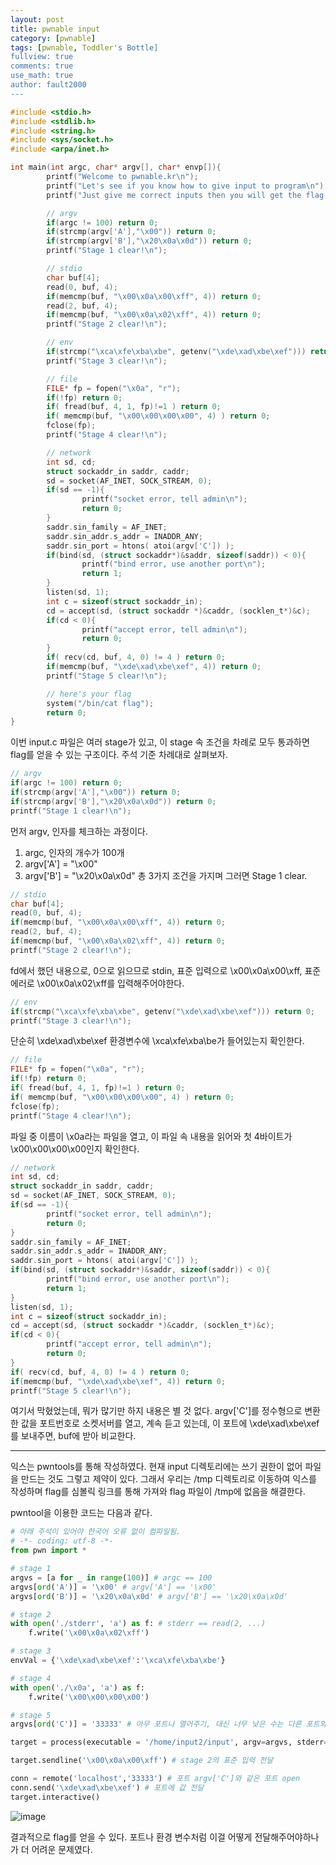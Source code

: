 ```yaml
---
layout: post
title: pwnable input
category: [pwnable]
tags: [pwnable, Toddler's Bottle]
fullview: true
comments: true
use_math: true
author: fault2000
---
```


```c
#include <stdio.h>
#include <stdlib.h>
#include <string.h>
#include <sys/socket.h>
#include <arpa/inet.h>

int main(int argc, char* argv[], char* envp[]){
        printf("Welcome to pwnable.kr\n");
        printf("Let's see if you know how to give input to program\n");
        printf("Just give me correct inputs then you will get the flag :)\n");

        // argv
        if(argc != 100) return 0;
        if(strcmp(argv['A'],"\x00")) return 0;
        if(strcmp(argv['B'],"\x20\x0a\x0d")) return 0;
        printf("Stage 1 clear!\n");

        // stdio
        char buf[4];
        read(0, buf, 4);
        if(memcmp(buf, "\x00\x0a\x00\xff", 4)) return 0;
        read(2, buf, 4);
        if(memcmp(buf, "\x00\x0a\x02\xff", 4)) return 0;
        printf("Stage 2 clear!\n");

        // env
        if(strcmp("\xca\xfe\xba\xbe", getenv("\xde\xad\xbe\xef"))) return 0;
        printf("Stage 3 clear!\n");

        // file
        FILE* fp = fopen("\x0a", "r");
        if(!fp) return 0;
        if( fread(buf, 4, 1, fp)!=1 ) return 0;
        if( memcmp(buf, "\x00\x00\x00\x00", 4) ) return 0;
        fclose(fp);
        printf("Stage 4 clear!\n");

        // network
        int sd, cd;
        struct sockaddr_in saddr, caddr;
        sd = socket(AF_INET, SOCK_STREAM, 0);
        if(sd == -1){
                printf("socket error, tell admin\n");
                return 0;
        }
        saddr.sin_family = AF_INET;
        saddr.sin_addr.s_addr = INADDR_ANY;
        saddr.sin_port = htons( atoi(argv['C']) );
        if(bind(sd, (struct sockaddr*)&saddr, sizeof(saddr)) < 0){
                printf("bind error, use another port\n");
                return 1;
        }
        listen(sd, 1);
        int c = sizeof(struct sockaddr_in);
        cd = accept(sd, (struct sockaddr *)&caddr, (socklen_t*)&c);
        if(cd < 0){
                printf("accept error, tell admin\n");
                return 0;
        }
        if( recv(cd, buf, 4, 0) != 4 ) return 0;
        if(memcmp(buf, "\xde\xad\xbe\xef", 4)) return 0;
        printf("Stage 5 clear!\n");

        // here's your flag
        system("/bin/cat flag");
        return 0;
}
```

이번 input.c 파일은 여러 stage가 있고, 이 stage 속 조건을 차례로 모두 통과하면 flag를 얻을 수 있는 구조이다. 주석 기준 차례대로 살펴보자.  

```c
// argv
if(argc != 100) return 0;
if(strcmp(argv['A'],"\x00")) return 0;
if(strcmp(argv['B'],"\x20\x0a\x0d")) return 0;
printf("Stage 1 clear!\n");
```

먼저 argv, 인자를 체크하는 과정이다.  
1. argc, 인자의 개수가 100개
2. argv['A'] = "\x00"
3. argv['B'] = "\x20\x0a\x0d"
총 3가지 조건을 가지며 그러면 Stage 1 clear.

```c
// stdio
char buf[4];
read(0, buf, 4);
if(memcmp(buf, "\x00\x0a\x00\xff", 4)) return 0;
read(2, buf, 4);
if(memcmp(buf, "\x00\x0a\x02\xff", 4)) return 0;
printf("Stage 2 clear!\n");
```

fd에서 했던 내용으로, 0으로 읽으므로 stdin, 표준 입력으로 \x00\x0a\x00\xff, 표준에러로 \x00\x0a\x02\xff를 입력해주어야한다.  

```c
// env
if(strcmp("\xca\xfe\xba\xbe", getenv("\xde\xad\xbe\xef"))) return 0;
printf("Stage 3 clear!\n");
```

단순히 \xde\xad\xbe\xef 환경변수에 \xca\xfe\xba\be가 들어있는지 확인한다.  

```c
// file
FILE* fp = fopen("\x0a", "r");
if(!fp) return 0;
if( fread(buf, 4, 1, fp)!=1 ) return 0;
if( memcmp(buf, "\x00\x00\x00\x00", 4) ) return 0;
fclose(fp);
printf("Stage 4 clear!\n");
```

파일 중 이름이 \x0a라는 파일을 열고, 이 파일 속 내용을 읽어와 첫 4바이트가 \x00\x00\x00\x00인지 확인한다.  

```c
// network
int sd, cd;
struct sockaddr_in saddr, caddr;
sd = socket(AF_INET, SOCK_STREAM, 0);
if(sd == -1){
        printf("socket error, tell admin\n");
        return 0;
}
saddr.sin_family = AF_INET;
saddr.sin_addr.s_addr = INADDR_ANY;
saddr.sin_port = htons( atoi(argv['C']) );
if(bind(sd, (struct sockaddr*)&saddr, sizeof(saddr)) < 0){
        printf("bind error, use another port\n");
        return 1;
}
listen(sd, 1);
int c = sizeof(struct sockaddr_in);
cd = accept(sd, (struct sockaddr *)&caddr, (socklen_t*)&c);
if(cd < 0){
        printf("accept error, tell admin\n");
        return 0;
}
if( recv(cd, buf, 4, 0) != 4 ) return 0;
if(memcmp(buf, "\xde\xad\xbe\xef", 4)) return 0;
printf("Stage 5 clear!\n");
```

여기서 막혔었는데, 뭐가 많기만 하지 내용은 별 것 없다. argv['C']를 정수형으로 변환한 값을 포트번호로 소켓서버를 열고, 계속 듣고 있는데, 이 포트에 \xde\xad\xbe\xef를 보내주면, buf에 받아 비교한다.  

---

익스는 pwntools를 통해 작성하였다. 현재 input 디렉토리에는 쓰기 권한이 없어 파일을 만드는 것도 그렇고 제약이 있다. 그래서 우리는 /tmp 디렉토리로 이동하여 익스를 작성하며 flag를 심볼릭 링크를 통해 가져와 flag 파일이 /tmp에 없음을 해결한다.  

pwntool을 이용한 코드는 다음과 같다.  

```python
# 아래 주석이 있어야 한국어 오류 없이 컴파일됨.
# -*- coding: utf-8 -*-
from pwn import *

# stage 1
argvs = [a for _ in range(100)] # argc == 100
argvs[ord('A')] = '\x00' # argv['A'] == '\x00'
argvs[ord('B')] = '\x20\x0a\x0d' # argv['B'] == '\x20\x0a\x0d'

# stage 2
with open('./stderr', 'a') as f: # stderr == read(2, ...)
    f.write('\x00\x0a\x02\xff')

# stage 3
envVal = {'\xde\xad\xbe\xef':'\xca\xfe\xba\xbe'}

# stage 4
with open('./\x0a', 'a') as f:
    f.write('\x00\x00\x00\x00')

# stage 5
argvs[ord('C')] = '33333' # 아무 포트나 열어주기, 대신 너무 낮은 수는 다른 포트와 겹칠 수 있으니 주의

target = process(executable = '/home/input2/input', argv=argvs, stderr=open('./stderr'), env=envVal) # input 실행, 인자 전달 및 에러 전달, 환경변수 전달

target.sendline('\x00\x0a\x00\xff') # stage 2의 표준 입력 전달

conn = remote('localhost','33333') # 포트 argv['C']와 같은 포트 open
conn.send('\xde\xad\xbe\xef') # 포트에 값 전달
target.interactive()
```

![image](https://user-images.githubusercontent.com/73513005/189639947-7c31d09b-f946-449e-82b6-fc19e100ac09.png)

결과적으로 flag를 얻을 수 있다. 포트나 환경 변수처럼 이걸 어떻게 전달해주어야하나가 더 어려운 문제였다.